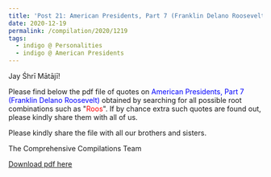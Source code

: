 ```yaml
---
title: 'Post 21: American Presidents, Part 7 (Franklin Delano Roosevelt)'
date: 2020-12-19
permalink: /compilation/2020/1219
tags:
  - indigo @ Personalities
  - indigo @ American Presidents
---
```

Jay Śhrī Mātājī!

Please find below the pdf file of quotes on <font color="blue">American Presidents, Part 7 (Franklin Delano Roosevelt)</font> obtained by searching for all possible root combinations such as "<font color="red">Roos</font>". If by chance extra such quotes are found out, please kindly share them with all of us.<br>

Please kindly share the file with all our brothers and sisters.  

The Comprehensive Compilations Team

[Download pdf here](http://seven-teams.github.io/files/American_Presidents_Part_7_Franklin_Delano_Roosevelt.pdf)